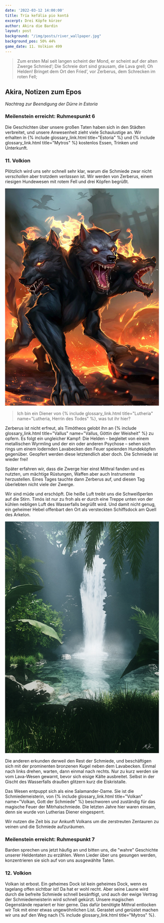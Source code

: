 ```yaml
---
date: '2022-03-12 14:00:00'
title: Tría kefália pio kontá
excerpt: Drei Köpfe kürzer
author: Akira die Bardin
layout: post
background: "/img/posts/river_wallpaper.jpg"
background_pos: 50% 44%
game_date: 11. Volkion 499
---
```


<div class="rhyme">
  <blockquote>
    Zum ersten Mal seit langen scheint der Mond,
    er scheint auf der alten Zwerge Schmied’;
    Die Schreie dort sind grausam, die Lava grell;
    Oh Helden! Bringet dem Ort den Fried’,
    vor Zerberus, dem Schrecken im roten Fell;
  </blockquote>
</div>

## Akira, Notizen zum Epos

_Nachtrag zur Beendigung der Dürre in Estoria_

<div class="infobox">
  <h3>Meilenstein erreicht: Ruhmespunkt 6</h3>
  <p class="reward">Die Geschichten über unsere großen Taten haben sich in den Städten verbreitet, und unsere Anwesenheit zieht viele Schaulustige an. Wir erhalten in {% include glossary_link.html title="Estoria" %} und {% include glossary_link.html title="Mytros" %} kostenlos Essen, Trinken und Unterkunft.</p>
</div>

### 11. Volkion

Plötzlich wird uns sehr schnell sehr klar, warum die Schmiede zwar nicht _verschollen_ aber trotzdem _verlassen_ ist. Wir werden von Zerberus, einem riesigen Hundewesen mit rotem Fell und drei Köpfen begrüßt.

![Zerberus](/img/posts/xerberus.jpg)

> Ich bin ein Diener von {% include glossary_link.html title="Lutheria" name="Lutheria, Herrin des Todes" %}, was tut ihr hier?

Zerberus ist nicht erfreut, als Timótheos gelobt ihn an {% include glossary_link.html title="Vallus" name="Vallus, Göttin der Weisheit" %} zu opfern. Es folgt ein ungleicher Kampf: Die Helden – begleitet von einem metallischen Wyrmling und der ein oder anderen Psychose – sehen sich rings um einem lodernden Lavabecken den Feuer speienden Hundeköpfen gegenüber. Geopfert werden diese letztendlich aber doch. Die Schmiede ist wieder frei!

Später erfahren wir, dass die Zwerge hier einst Mithral fanden und es nutzten, um mächtige Rüstungen, Waffen aber auch Instrumente herzustellen. Eines Tages tauchte dann Zerberus auf, und diesen Tag überlebten nicht viele der Zwerge.

Wir sind müde und erschöpft. Die heiße Luft treibt uns die Schweißperlen auf die Stirn. Timós ist nur zu froh als er durch eine Treppe unten von der kühlen nebligen Luft des Wasserfalls begrüßt wird. Und damit nicht genug, ein geheimer Hebel offenbart den Ort als versteckten Schiffsdock am Quell des Arkelon.

![Versteckter Hafen](/img/posts/waterfall.jpg)

Die anderen erkunden derweil den Rest der Schmiede, und beschäftigen sich mit der prominenten bronzenen Kugel neben dem Lavabecken. Einmal nach links drehen, warten, dann einmal nach rechts. Nur zu kurz werden sie vom Lava-Wesen gewarnt, bevor sich eisige Kälte ausbreitet. Selbst in der Gischt des Wasserfalls draußen glitzern kurz die Eiskristalle.

Das Wesen entpuppt sich als eine Salamander-Dame. Sie ist die Schmiedemeisterin, von {% include glossary_link.html title="Volkan" name="Volkan, Gott der Schmiede" %} beschworen und zuständig für das magische Feuer der Mitrhalschmiede. Die letzten Jahre hier waren einsam, denn sie wurde von Lutherias Diener eingesperrt.

Wir nutzen die Zeit bis zur Ankunft Volkans um die zerstreuten Zentauren zu veinen und die Schmiede aufzuräumen.

<div class="infobox">
  <h3>Meilenstein erreicht: Ruhmespunkt 7</h3>
  <p class="reward">Barden sprechen uns jetzt häufig an und bitten uns, die "wahre" Geschichte unserer Heldentaten zu erzählen. Wenn Lieder über uns gesungen werden, konzentrieren sie sich auf von uns ausgewählte Taten.</p>
</div>

### 12. Volkion

Volkan ist erbost. Ein geheimes Dock ist kein geheimes Dock, wenn es tagelang offen sichtbar ist! Da hat er wohl recht. Aber seine Laune wird durch die befreite Schmiede schnell besänftigt, und auch der ewige Vertrag der Schmiedemeisterin wird schnell gekürzt. Unsere magischen Gegenstände repariert er hier gerne. Das dafür benötigte Mithral entlocken wir Tok mit einer etwas ungewöhnlichen List. Gerastet und gerüstet machen wir uns auf den Weg nach {% include glossary_link.html title="Mytros" %}.

